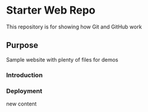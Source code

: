 # Starter Web Repo

This repository is for showing how Git and GitHub work

## Purpose

Sample website with plenty of files for demos

### Introduction

### Deployment

new content
